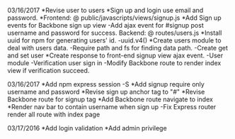 03/16/2017
*Revise user to users
*Sign up and login use email and password.
*Frontend: @ public/javascripts/views/signup.js
	*Add Sign up events for Backbone sign up view
		-Add ajax event for #signup post username and password for success.
Backend: @ routes/users.js
	*Install uuid for npm for generating users' id.
		-uuid.v4()
	*Create users module to deal with users data.
		-Require path and fs for finding data path.
		-Create get and set user
	*Create response to front-end signup view ajax event.
		-User module
		-Verification user sign in
		-Modify Backbone route to render index view if verification succeed.

03/16/2017
*Add npm express session -S
*Add signup require only username and password
*Revise sign up anchor tag to "#"
*Revise Backbone route for signup tag
*Add Backbone route navigate to index
*Render nav bar to contain username when sign up
	-Fix Express router render all route with index page

03/17/2016
*Add login validation
*Add admin privilege